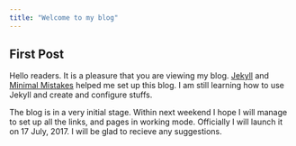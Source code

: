 ```yaml
---
title: "Welcome to my blog"
---
```




## First Post

Hello readers. It is a pleasure that you are viewing my blog. [Jekyll](http://jekyllrb.com/) and [Minimal Mistakes](https://mademistakes.com/work/minimal-mistakes-jekyll-theme/) helped me set up this blog. I am still learning how to use Jekyll and create and configure stuffs.

The blog is in a very initial stage. Within next weekend I hope I will manage to set up all the links, and pages in working mode. Officially I will launch it on 17 July, 2017. I will be glad to recieve any suggestions.
